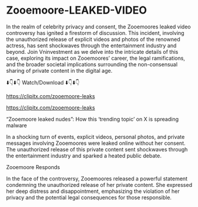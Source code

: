 # Zooemoore-LEAKED-VIDEO

In the realm of celebrity privacy and consent, the Zooemoores leaked video controversy has ignited a firestorm of discussion. This incident, involving the unauthorized release of explicit videos and photos of the renowned actress, has sent shockwaves through the entertainment industry and beyond. Join Vninvestment as we delve into the intricate details of this case, exploring its impact on Zooemoores’ career, the legal ramifications, and the broader societal implications surrounding the non-consensual sharing of private content in the digital age.

⬇️👇⬇️👇 Watch/Download ⬇️👇⬇️👇

https://clipitx.com/zooemoore-leaks

https://clipitx.com/zooemoore-leaks

“Zooemoore leaked nudes”: How this ‘trending topic’ on X is spreading malware

In a shocking turn of events, explicit videos, personal photos, and private messages involving Zooemoores were leaked online without her consent. The unauthorized release of this private content sent shockwaves through the entertainment industry and sparked a heated public debate.

Zooemoore Responds

In the face of the controversy, Zooemoores released a powerful statement condemning the unauthorized release of her private content. She expressed her deep distress and disappointment, emphasizing the violation of her privacy and the potential legal consequences for those responsible.
